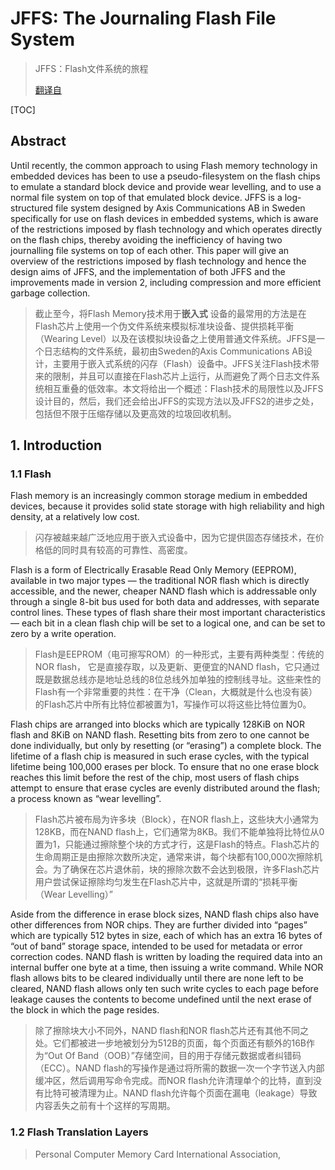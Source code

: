 # JFFS: The Journaling Flash File System

> JFFS：Flash文件系统的旅程
>
> [翻译自](https://sourceware.org/jffs2/jffs2.pdf)

[TOC]



## Abstract

Until recently, the common approach to using Flash memory technology in embedded devices has been to use a pseudo-filesystem on the flash chips to emulate a standard block device and provide wear levelling, and to use a normal file system on top of that emulated block device. JFFS is a log-structured file system designed by Axis Communications AB in Sweden specifically for use on flash devices in embedded systems, which is aware of the restrictions imposed by flash technology and which operates directly on the flash chips, thereby avoiding the inefficiency of having two journalling file systems on top of each other. This paper will give an overview of the restrictions imposed by flash technology and hence the design aims of JFFS, and the implementation of both JFFS and the improvements made in version 2, including compression and more efficient garbage collection.

> 截止至今，将Flash Memory技术用于**嵌入式** 设备的最常用的方法是在Flash芯片上使用一个伪文件系统来模拟标准块设备、提供损耗平衡（Wearing Level）以及在该模拟块设备之上使用普通文件系统。JFFS是一个日志结构的文件系统，最初由Sweden的Axis Communications AB设计，主要用于嵌入式系统的闪存（Flash）设备中。JFFS关注Flash技术带来的限制，并且可以直接在Flash芯片上运行，从而避免了两个日志文件系统相互重叠的低效率。本文将给出一个概述：Flash技术的局限性以及JFFS设计目的，然后，我们还会给出JFFS的实现方法以及JFFS2的进步之处，包括但不限于压缩存储以及更高效的垃圾回收机制。



## 1. Introduction

### 1.1 Flash

Flash memory is an increasingly common storage medium in embedded devices, because it provides solid state storage with high reliability and high density, at a relatively low cost.

> 闪存被越来越广泛地应用于嵌入式设备中，因为它提供固态存储技术，在价格低的同时具有较高的可靠性、高密度。

Flash is a form of Electrically Erasable Read Only Memory (EEPROM), available in two major types — the traditional NOR flash which is directly accessible, and the newer, cheaper NAND flash which is addressable only through a single 8-bit bus used for both data and addresses, with separate control lines. These types of flash share their most important characteristics — each bit in a clean flash chip will be set to a logical one, and can be set to zero by a write operation.

> Flash是EEPROM（电可擦写ROM）的一种形式，主要有两种类型：传统的NOR flash， 它是直接存取，以及更新、更便宜的NAND flash，它只通过既是数据总线亦是地址总线的8位总线外加单独的控制线寻址。这些来性的Flash有一个非常重要的共性：在干净（Clean，大概就是什么也没有装）的Flash芯片中所有比特位都被置为1，写操作可以将这些比特位置为0。

Flash chips are arranged into blocks which are typically 128KiB on NOR flash and 8KiB on NAND flash. Resetting bits from zero to one cannot be done individually, but only by resetting (or “erasing”) a complete block. The lifetime of a flash chip is measured in such erase cycles, with the typical lifetime being 100,000 erases per block. To ensure that no one erase block reaches this limit before the rest of the chip, most users of flash chips attempt to ensure that erase cycles are evenly distributed around the flash; a process known as “wear levelling”.

> Flash芯片被布局为许多块（Block），在NOR flash上，这些块大小通常为128KB，而在NAND flash上，它们通常为8KB。我们不能单独将比特位从0置为1，只能通过擦除整个块的方式才行，这是Flash的特点。Flash芯片的生命周期正是由擦除次数所决定，通常来讲，每个块都有100,000次擦除机会。为了确保在芯片退休前，块的擦除次数不会达到极限，许多Flash芯片用户尝试保证擦除均匀发生在Flash芯片中，这就是所谓的“损耗平衡（Wear Levelling）”

Aside from the difference in erase block sizes, NAND flash chips also have other differences from NOR chips. They are further divided into “pages” which are typically 512 bytes in size, each of which has an extra 16 bytes of “out of band” storage space, intended to be used for metadata or error correction codes. NAND flash is written by loading the required data into an internal buffer one byte at a time, then issuing a write command. While NOR flash allows bits to be cleared individually until there are none left to be cleared, NAND flash allows only ten such write cycles to each page before leakage causes the contents to become undefined until the next erase of the block in which the page resides.

> 除了擦除块大小不同外，NAND flash和NOR flash芯片还有其他不同之处。它们都被进一步地被划分为512B的页面，每个页面还有额外的16B作为“Out Of Band（OOB）”存储空间，目的用于存储元数据或者纠错码（ECC）。NAND flash的写操作是通过将所需的数据一次一个字节送入内部缓冲区，然后调用写命令完成。而NOR flash允许清理单个的比特，直到没有比特可被清理为止。NAND flash允许每个页面在漏电（leakage）导致内容丢失之前有十个这样的写周期。

### 1.2 Flash Translation Layers

> Personal Computer Memory Card International Association, 

